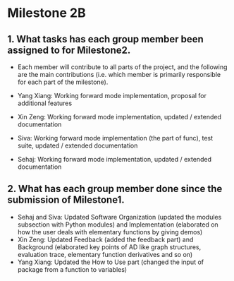 # Milestone 2B

## 1. What tasks has each group member been assigned to for Milestone2. 

* Each member will contribute to all parts of the project, and the following are the main contributions (i.e. which member is primarily responsible for each part of the milestone).

* Yang Xiang: Working forward mode implementation, proposal for additional features

* Xin Zeng: Working forward mode implementation, updated / extended documentation

* Siva: Working forward mode implementation (the part of func), test suite, updated / extended documentation

* Sehaj: Working forward mode implementation, updated / extended documentation 

## 2. What has each group member done since the submission of Milestone1. 

* Sehaj and Siva: Updated Software Organization (updated the modules subsection with Python modules) and Implementation (elaborated on how the user deals with elementary functions by giving demos)
* Xin Zeng: Updated Feedback (added the feedback part) and Background (elaborated key points of AD like graph structures, evaluation trace, elementary function derivatives and so on)
* Yang Xiang: Updated the How to Use part (changed the input of package from a function to variables) 